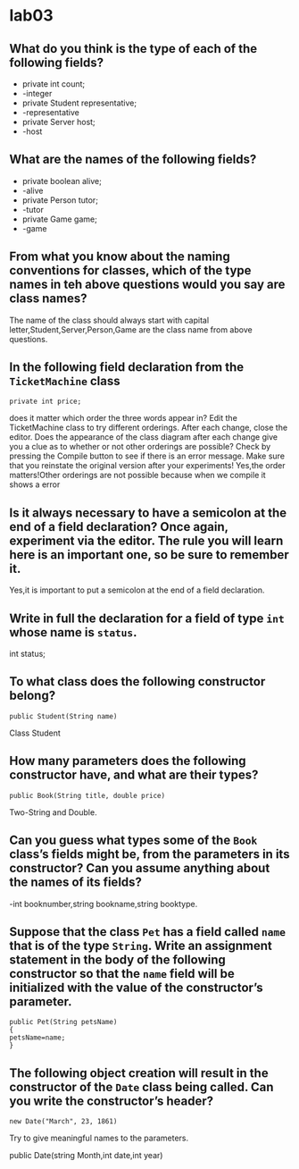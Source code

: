 # lab03

## What do you think is the type of each of the following fields? 
* private int count;
* -integer
* private Student representative;
* -representative
* private Server host;
* -host

## What are the names of the following fields? 
* private boolean alive;
* -alive
* private Person tutor;
* -tutor
* private Game game;
* -game

## From what you know about the naming conventions for classes, which of the type names in teh above questions would you say are class names?
The name of the class should always start with capital letter,Student,Server,Person,Game are the class name from above questions.

## In the following field declaration from the `TicketMachine` class  
```
private int price;
```
does it matter which order the three words appear in? Edit the TicketMachine class to try different orderings. After each change, close the editor. Does the appearance of the class diagram after each change give you a clue as to whether or not other orderings are possible? Check by pressing the Compile button to see if there is an error message. Make sure that you reinstate the original version after your experiments! 
Yes,the order matters!Other orderings are not possible because when we compile it shows a error


## Is it always necessary to have a semicolon at the end of a field declaration? Once again, experiment via the editor. The rule you will learn here is an important one, so be sure to remember it. 
Yes,it is important to put a semicolon at the end of a field declaration.

## Write in full the declaration for a field of type `int` whose name is `status`.
int status;

## To what class does the following constructor belong?
```
public Student(String name)
```
Class Student
## How many parameters does the following constructor have, and what are their types?
```
public Book(String title, double price)
```
Two-String and Double.
## Can you guess what types some of the `Book` class’s fields might be, from the parameters in its constructor? Can you assume anything about the names of its fields?
-int booknumber,string bookname,string booktype.


## Suppose that the class `Pet` has a field called `name` that is of the type `String`. Write an assignment statement in the body of the following constructor so that the `name` field will be initialized with the value of the constructor’s parameter.
```
public Pet(String petsName)
{
petsName=name;
}
```
## The following object creation will result in the constructor of the `Date` class being called. Can you write the constructor’s header?
```
new Date("March", 23, 1861)

```
Try to give meaningful names to the parameters.

public Date(string Month,int date,int year)
